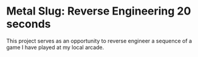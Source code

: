 # Metal Slug: Reverse Engineering 20 seconds
This project serves as an opportunity to reverse engineer a sequence of a game I have played at my local arcade.
